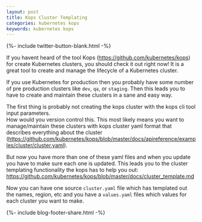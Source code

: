 ```yaml
---
layout: post
title: Kops Cluster Templating
categories: kubernetes kops
keywords: kubernetes kops
---
```

{%- include twitter-button-blank.html -%}

If you havent heard of the tool Kops (https://github.com/kubernetes/kops) for create
Kubernetes clusters, you should check it out right now!  It is a great tool to create
and manage the lifecycle of a Kubernetes cluster.

If you use Kubernetes for production then you probably have some number of pre production
clusters like `dev`, `qa`, or `staging`.  Then this leads you to have to create and
maintain these clusters in a sane and easy way.  

The first thing is probably not creating the kops cluster with the kops cli tool input parameters.  
How would you version control this.  This most likely means you want to manage/maintain these clusters with kops cluster
yaml format that describes everything about the cluster (https://github.com/kubernetes/kops/blob/master/docs/apireference/examples/cluster/cluster.yaml).

But now you have more than one of these yaml files and when you update you have to make sure each one is updated.  This leads you to the cluster templating functionality the kops has to help you out:  https://github.com/kubernetes/kops/blob/master/docs/cluster_template.md

Now you can have one source `cluster.yaml` file which has templated out the names, region, etc and you have a `values.yaml` files which values for each cluster you want to make.

<!-- Bog footer share -->
{%- include blog-footer-share.html -%}
